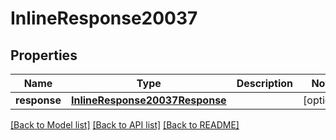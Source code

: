 # InlineResponse20037

## Properties
Name | Type | Description | Notes
------------ | ------------- | ------------- | -------------
**response** | [**InlineResponse20037Response**](InlineResponse20037Response.md) |  | [optional] 

[[Back to Model list]](../README.md#documentation-for-models) [[Back to API list]](../README.md#documentation-for-api-endpoints) [[Back to README]](../README.md)



